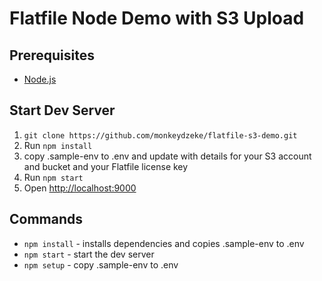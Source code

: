 # Flatfile Node Demo with S3 Upload

## Prerequisites
    
- [Node.js](http://es6-features.org)

## Start Dev Server

1. `git clone https://github.com/monkeydzeke/flatfile-s3-demo.git`
2. Run `npm install`
3. copy .sample-env to .env and update with details for your S3 account and bucket and your Flatfile license key
4. Run `npm start`
5. Open [http://localhost:9000](http://localhost:9000)


## Commands

- `npm install` - installs dependencies and copies .sample-env to .env
- `npm start` - start the dev server
- `npm setup` - copy .sample-env to .env